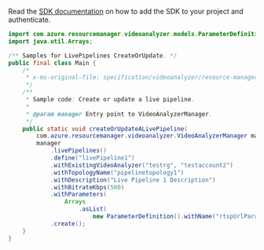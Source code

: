 Read the [SDK documentation](https://github.com/Azure/azure-sdk-for-java/blob/azure-resourcemanager-videoanalyzer_1.0.0-beta.4/sdk/videoanalyzer/azure-resourcemanager-videoanalyzer/README.md) on how to add the SDK to your project and authenticate.

```java
import com.azure.resourcemanager.videoanalyzer.models.ParameterDefinition;
import java.util.Arrays;

/** Samples for LivePipelines CreateOrUpdate. */
public final class Main {
    /*
     * x-ms-original-file: specification/videoanalyzer/resource-manager/Microsoft.Media/preview/2021-11-01-preview/examples/live-pipeline-create.json
     */
    /**
     * Sample code: Create or update a live pipeline.
     *
     * @param manager Entry point to VideoAnalyzerManager.
     */
    public static void createOrUpdateALivePipeline(
        com.azure.resourcemanager.videoanalyzer.VideoAnalyzerManager manager) {
        manager
            .livePipelines()
            .define("livePipeline1")
            .withExistingVideoAnalyzer("testrg", "testaccount2")
            .withTopologyName("pipelinetopology1")
            .withDescription("Live Pipeline 1 Description")
            .withBitrateKbps(500)
            .withParameters(
                Arrays
                    .asList(
                        new ParameterDefinition().withName("rtspUrlParameter").withValue("rtsp://contoso.com/stream")))
            .create();
    }
}
```
